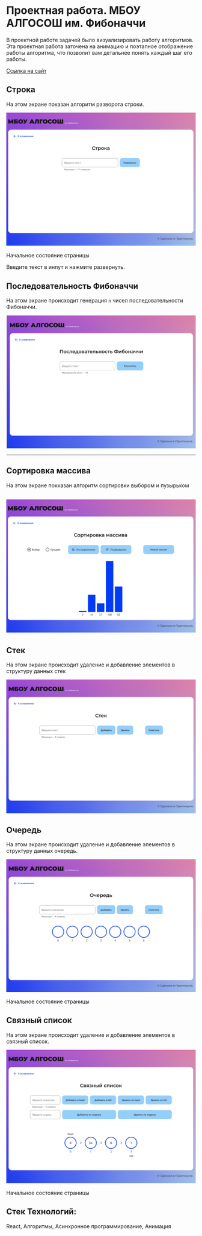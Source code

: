 # Проектная работа. МБОУ АЛГОСОШ им. Фибоначчи

В проектной работе задачей было визуализировать работу алгоритмов. Эта проектная работа заточена на анимацию и поэтапное отображение работы алгоритма, что позволит вам детальнее понять каждый шаг его работы.

[Ссылка на сайт](https://CHaPiOn777.github.io/Algorithms/)

## Строка

На этом экране показан алгоритм разворота строки. 


![Начальное состояние страницы](README_static/Untitled.png)

Начальное состояние страницы

Введите текст в инпут и нажмите развернуть. 

## Последовательность Фибоначчи

На этом экране происходит генерация `n` чисел последовательности Фибоначчи. 

![Начальное состояние страницы](README_static/Untitled%203.png)

---

## Сортировка массива

На этом экране покказан алгоритм сортировки выбором и пузырьком

![Начальное состояние страницы](README_static/Untitled%205.png)
---

## Стек

На этом экране происходит удаление и добавление элементов в структуру данных стек

![Начальное состояние страницы](README_static/Untitled%206.png)

## Очередь

На этом экране происходит удаление и добавление элементов в структуру данных очередь.

![Начальное состояние страницы](README_static/Untitled%207.png)

Начальное состояние страницы

## Связный список

На этом экране происходит удаление и добавление элементов в связный список. 

![Начальное состояние страницы](README_static/Untitled%2011.png)

Начальное состояние страницы

## Стек Технологий:
React, Алгоритмы, Асинхронное программирование, Анимация
